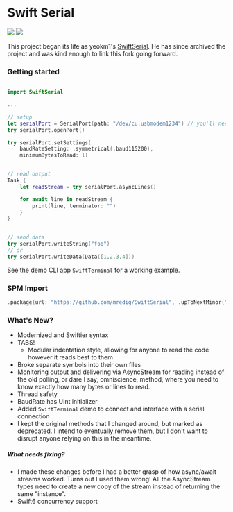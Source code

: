 # Swift Serial

[![](https://img.shields.io/endpoint?url=https%3A%2F%2Fswiftpackageindex.com%2Fapi%2Fpackages%2Fmredig%2FSwiftSerial%2Fbadge%3Ftype%3Dswift-versions)](https://swiftpackageindex.com/mredig/SwiftSerial) [![](https://img.shields.io/endpoint?url=https%3A%2F%2Fswiftpackageindex.com%2Fapi%2Fpackages%2Fmredig%2FSwiftSerial%2Fbadge%3Ftype%3Dplatforms)](https://swiftpackageindex.com/mredig/SwiftSerial)

This project began its life as yeokm1's [SwiftSerial](https://github.com/yeokm1/SwiftSerial). He has since archived the project and was kind enough to link this fork going forward.

### Getting started

```swift

import SwiftSerial

...

// setup
let serialPort = SerialPort(path: "/dev/cu.usbmodem1234") // you'll need to find the correct device on your own, but this is what it will resemble on a mac
try serialPort.openPort()

try serialPort.setSettings(
	baudRateSetting: .symmetrical(.baud115200),
	minimumBytesToRead: 1)


// read output
Task {
	let readStream = try serialPort.asyncLines()

	for await line in readStream {
		print(line, terminator: "")
	}
}


// send data
try serialPort.writeString("foo")
// or
try serialPort.writeData(Data([1,2,3,4]))
```

See the demo CLI app `SwiftTerminal` for a working example.

### SPM Import
```swift
.package(url: "https://github.com/mredig/SwiftSerial", .upToNextMinor("1.0.0")
```

### What's New?
* Modernized and Swiftier syntax
* TABS!
	* Modular indentation style, allowing for anyone to read the code however it reads best to them
* Broke separate symbols into their own files
* Monitoring output and delivering via AsyncStream for reading instead of the old polling, or dare I say, omniscience, 
method, where you need to know exactly how many bytes or lines to read.
* Thread safety
* BaudRate has UInt initializer
* Added `SwiftTerminal` demo to connect and interface with a serial connection
* I kept the original methods that I changed around, but marked as deprecated. I intend to eventually remove them, but I don't want to disrupt anyone relying on this in the meantime.

##### What needs fixing?
* I made these changes before I had a better grasp of how async/await streams worked. Turns out I used them wrong! All the AsyncStream types need to create a new copy of the stream instead of returning the same "instance".
* Swift6 concurrency support
